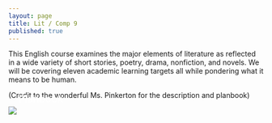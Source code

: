 ```yaml
---
layout: page
title: Lit / Comp 9
published: true
---
```


This English course examines the major elements of literature as reflected in a wide variety of short stories, poetry, drama, nonfiction, and novels. We will be covering eleven academic learning targets all while pondering what it means to be human.

(Credit to the wonderful Ms. Pinkerton for the description and planbook)

<figure style='margin: 0px;'>
	<a href='http://planbookedu.com/s/4BAD8'>
		<img src='../media/planbook.png' />
	</a>
  <figcaption style='margin-top: -43px; color: white; margin-left: 20px; font-size: 20px;'>Planbook</figcaption>
</figure>
